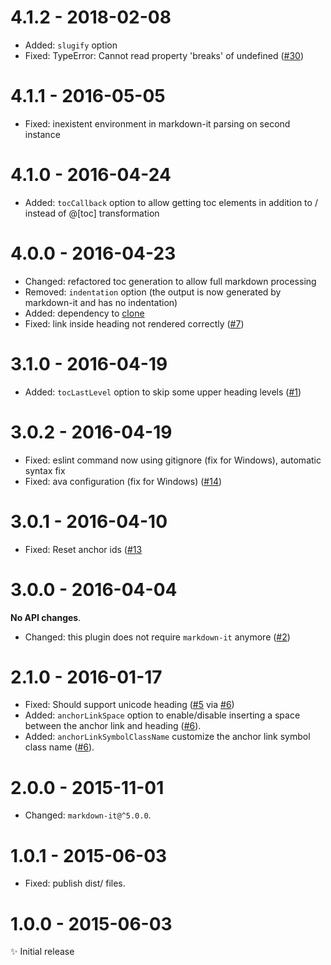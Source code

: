 # 4.1.2 - 2018-02-08

- Added: ``slugify`` option
- Fixed: TypeError: Cannot read property 'breaks' of undefined
  ([#30](https://github.com/medfreeman/markdown-it-toc-and-anchor/issues/30))

# 4.1.1 - 2016-05-05

- Fixed: inexistent environment in markdown-it parsing on second instance

# 4.1.0 - 2016-04-24

- Added: ``tocCallback`` option to allow getting toc elements in addition to / instead of @[toc] transformation

# 4.0.0 - 2016-04-23

- Changed: refactored toc generation to allow full markdown processing
- Removed: ``indentation`` option (the output is now generated by markdown-it and has no indentation)
- Added:   dependency to [clone](https://www.npmjs.com/package/clone)
- Fixed:   link inside heading not rendered correctly
  ([#7](https://github.com/medfreeman/markdown-it-toc-and-anchor/issues/7))

# 3.1.0 - 2016-04-19

- Added: ``tocLastLevel`` option to skip some upper heading levels
  ([#1](https://github.com/medfreeman/markdown-it-toc-and-anchor/issues/1))

# 3.0.2 - 2016-04-19

- Fixed: eslint command now using gitignore (fix for Windows), automatic syntax fix
- Fixed: ava configuration (fix for Windows)
  ([#14](https://github.com/medfreeman/markdown-it-toc-and-anchor/issues/14))

# 3.0.1 - 2016-04-10

- Fixed: Reset anchor ids
  ([#13]((https://github.com/medfreeman/markdown-it-toc-and-anchor/issues/13))

# 3.0.0 - 2016-04-04

**No API changes**.

- Changed: this plugin does not require ``markdown-it`` anymore
  ([#2](https://github.com/medfreeman/markdown-it-toc-and-anchor/issues/2))

# 2.1.0 - 2016-01-17

- Fixed: Should support unicode heading
  ([#5](https://github.com/medfreeman/markdown-it-toc-and-anchor/issues/5)
  via [#6](https://github.com/medfreeman/markdown-it-toc-and-anchor/pull/6))
- Added: ``anchorLinkSpace`` option to enable/disable inserting a space between
  the anchor link and heading
  ([#6](https://github.com/medfreeman/markdown-it-toc-and-anchor/pull/6)).
- Added: ``anchorLinkSymbolClassName`` customize the anchor link symbol class
  name
  ([#6](https://github.com/medfreeman/markdown-it-toc-and-anchor/pull/6)).

# 2.0.0 - 2015-11-01

- Changed: `markdown-it@^5.0.0`.

# 1.0.1 - 2015-06-03

- Fixed: publish dist/ files.

# 1.0.0 - 2015-06-03

✨ Initial release

